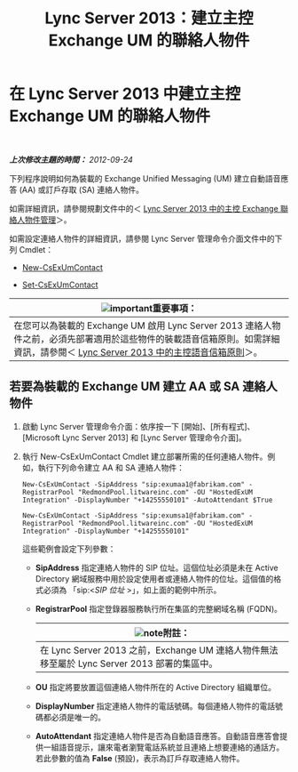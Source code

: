 ﻿---
title: Lync Server 2013：建立主控 Exchange UM 的聯絡人物件
TOCTitle: 建立主控 Exchange UM 的聯絡人物件
ms:assetid: a39be52f-488a-4523-ad5f-ce1f0d681959
ms:mtpsurl: https://technet.microsoft.com/zh-tw/library/Gg412765(v=OCS.15)
ms:contentKeyID: 49291885
ms.date: 08/10/2015
mtps_version: v=OCS.15
ms.translationtype: HT
---

# 在 Lync Server 2013 中建立主控 Exchange UM 的聯絡人物件

 

_**上次修改主題的時間：** 2012-09-24_

下列程序說明如何為裝載的 Exchange Unified Messaging (UM) 建立自動語音應答 (AA) 或訂戶存取 (SA) 連絡人物件。

如需詳細資訊，請參閱規劃文件中的＜ [Lync Server 2013 中的主控 Exchange 聯絡人物件管理](lync-server-2013-hosted-exchange-contact-object-management.md)＞。

如需設定連絡人物件的詳細資訊，請參閱 Lync Server 管理命令介面文件中的下列 Cmdlet：

  - [New-CsExUmContact](https://docs.microsoft.com/en-us/powershell/module/skype/New-CsExUmContact)

  - [Set-CsExUmContact](https://docs.microsoft.com/en-us/powershell/module/skype/Set-CsExUmContact)

<table>
<thead>
<tr class="header">
<th><img src="images/Gg412908.important(OCS.15).gif" title="important" alt="important" />重要事項：</th>
</tr>
</thead>
<tbody>
<tr class="odd">
<td>在您可以為裝載的 Exchange UM 啟用 Lync Server 2013 連絡人物件之前，必須先部署適用於這些物件的裝載語音信箱原則。如需詳細資訊，請參閱＜ <a href="lync-server-2013-hosted-voice-mail-policies.md">Lync Server 2013 中的主控語音信箱原則</a>＞。</td>
</tr>
</tbody>
</table>


## 若要為裝載的 Exchange UM 建立 AA 或 SA 連絡人物件

1.  啟動 Lync Server 管理命令介面：依序按一下 \[開始\]、\[所有程式\]、\[Microsoft Lync Server 2013\] 和 \[Lync Server 管理命令介面\]。

2.  執行 New-CsExUmContact Cmdlet 建立部署所需的任何連絡人物件。例如，執行下列命令建立 AA 和 SA 連絡人物件：
    
    ```
    New-CsExUmContact -SipAddress "sip:exumaa1@fabrikam.com" -RegistrarPool "RedmondPool.litwareinc.com" -OU "HostedExUM Integration" -DisplayNumber "+14255550101" -AutoAttendant $True
    ```
    ```
    New-CsExUmContact -SipAddress "sip:exumsa1@fabrikam.com" -RegistrarPool "RedmondPool.litwareinc.com" -OU "HostedExUM Integration" -DisplayNumber "+14255550101"
    ```
    
    這些範例會設定下列參數：
    
      - **SipAddress** 指定連絡人物件的 SIP 位址。這個位址必須是未在 Active Directory 網域服務中用於設定使用者或連絡人物件的位址。這個值的格式必須為 「sip:\<*SIP 位址* \>」，如上面的範例中所示。
    
      - **RegistrarPool** 指定登錄器服務執行所在集區的完整網域名稱 (FQDN)。
        
        <table>
        <thead>
        <tr class="header">
        <th><img src="images/Gg398811.note(OCS.15).gif" title="note" alt="note" />附註：</th>
        </tr>
        </thead>
        <tbody>
        <tr class="odd">
        <td>在 Lync Server 2013 之前，Exchange UM 連絡人物件無法移至屬於 Lync Server 2013 部署的集區中。</td>
        </tr>
        </tbody>
        </table>
    
      - **OU** 指定將要放置這個連絡人物件所在的 Active Directory 組織單位。
    
      - **DisplayNumber** 指定連絡人物件的電話號碼。每個連絡人物件的電話號碼都必須是唯一的。
    
      - **AutoAttendant** 指定連絡人物件是否為自動語音應答。自動語音應答會提供一組語音提示，讓來電者瀏覽電話系統並且連絡上想要連絡的通話方。若此參數的值為 **False** (預設)，表示為訂戶存取連絡人物件。


